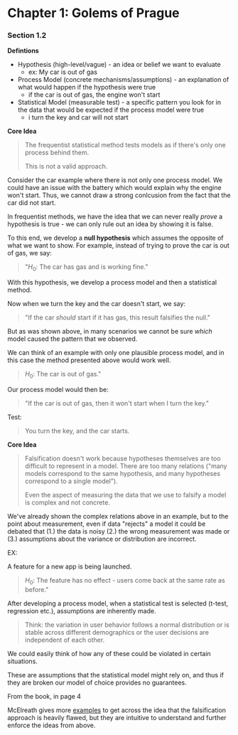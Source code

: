 # Chapter 1: Golems of Prague

### Section 1.2
**Defintions**
- Hypothesis (high-level/vague) - an idea or belief we want to evaluate
  - ex: My car is out of gas
- Process Model (concrete mechanisms/assumptions) - an explanation of what would happen if the hypothesis were true
  - if the car is out of gas, the engine won't start
- Statistical Model (measurable test) - a specific pattern you look for in the data that would be expected if the process model were true
  - i turn the key and car will not start

**Core Idea**

> The frequentist statistical method tests models as if there's only one process behind them.
>
>This is not a valid approach.

Consider the car example where there is not only one process model. We could have an issue with the battery which would explain why the engine won't start. Thus, we cannot draw a strong conlcusion from the fact that the car did not start.

In frequentist methods, we have the idea that we can never really *prove* a hypothesis is true - we can only rule out an idea by showing it is false.

To this end, we develop a **null hypothesis** which assumes the opposite of what we want to show. For example, instead of trying to prove the car is out of gas, we say:

>"$H_0$: The car has gas and is working fine."

With this hypothesis, we develop a process model and then a statistical method.

Now when we turn the key and the car doesn't start, we say:

>"If the car *should* start if it has gas, this result falsifies the null."

But as was shown above, in many scenarios we cannot be sure *which* model caused the pattern that we observed.

We can think of an example with only one plausible process model, and in this case the method presented above would work well.

> $H_0$: The car is out of gas."

Our process model would then be:

> "If the car is out of gas, then it won't start when I turn the key."

Test:

> You turn the key, and the car starts.

**Core Idea**

> Falsification doesn't work because hypotheses themselves are too difficult to represent in a model. There are too many relations ("many models correspond to the same hypothesis, and many hypotheses correspond to a single model").
>
> Even the aspect of measuring the data that we use to falsify a model is complex and not concrete.

We've already shown the complex relations above in an example, but to the point about measurement, even if data "rejects" a model it could be debated that (1.) the data is noisy (2.) the wrong measurement was made or (3.) assumptions about the variance or distribution are incorrect.

EX:

A feature for a new app is being launched.

> $H_0$: The feature has no effect - users come back at the same rate as before."

After developing a process model, when a statistical test is selected (t-test, regression etc.), assumptions are inherently made.

> Think: the variation in user behavior follows a normal distribution or is stable across different demographics or the user decisions are independent of each other.

We could easily think of how any of these could be violated in certain situations.

These are assumptions that the statistical model might rely on, and thus if they are broken our model of choice provides no guarantees.

From the book, in page 4


McElreath gives more [examples](https://civil.colorado.edu/~balajir/CVEN6833/bayes-resources/RM-StatRethink-Bayes.pdf#page=21) to get across the idea that the falsification approach is heavily flawed, but they are intuitive to understand and further enforce the ideas from above.

